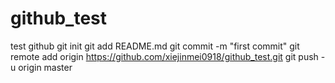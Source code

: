 # github_test
test github
git init
git add README.md
git commit -m "first commit"
git remote add origin https://github.com/xiejinmei0918/github_test.git
git push -u origin master
